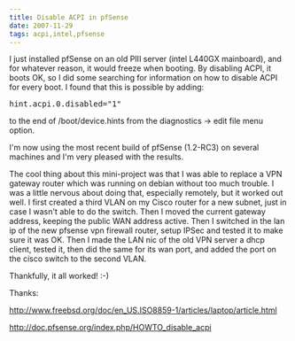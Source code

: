 ```yaml
---
title: Disable ACPI in pfSense
date: 2007-11-29
tags: acpi,intel,pfsense
---
```

I just installed pfSense on an old PIII server (intel L440GX mainboard), and for whatever reason, it would freeze when booting. By disabling ACPI, it boots OK, so I did some searching for information on how to disable ACPI for every boot. I found that this is possible by adding:

<pre class="sh_sh">
hint.acpi.0.disabled="1"
</pre>

to the end of /boot/device.hints from the diagnostics -> edit file menu option.

I'm now using the most recent build of pfSense (1.2-RC3) on several machines and I'm very pleased with the results.

The cool thing about this mini-project was that I was able to replace a VPN gateway router which was running on debian without too much trouble. I was a little nervous about doing that, especially remotely, but it worked out well. I first created a third VLAN on my Cisco router for a new subnet, just in case I wasn't able to do the switch. Then I moved the current gateway address, keeping the public WAN address active. Then I switched in the lan ip of the new pfsense vpn firewall router, setup IPSec and tested it to make sure it was OK. Then I made the LAN nic of the old VPN server a dhcp client, tested it, then did the same for its wan port, and added the port on the cisco switch to the second VLAN.

Thankfully, it all worked! :-)

Thanks:

http://www.freebsd.org/doc/en_US.ISO8859-1/articles/laptop/article.html

http://doc.pfsense.org/index.php/HOWTO_disable_acpi

